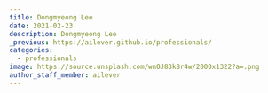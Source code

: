 ```yaml
---
title: Dongmyeong Lee
date: 2021-02-23
description: Dongmyeong Lee
_previous: https://ailever.github.io/professionals/
categories:
  - professionals
image: https://source.unsplash.com/wnOJ83k8r4w/2000x1322?a=.png
author_staff_member: ailever
---
```



